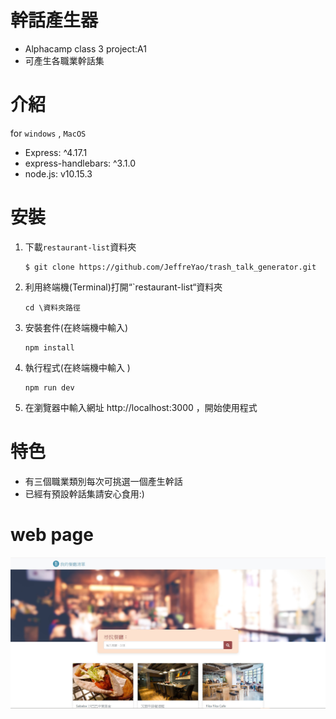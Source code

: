 # 幹話產生器
- Alphacamp class 3 project:A1
- 可產生各職業幹話集

# 介紹
for `windows` , `MacOS`
- Express: ^4.17.1
- express-handlebars: ^3.1.0
- node.js: v10.15.3


# 安裝
1.	下載`restaurant-list`資料夾
    ```
    $ git clone https://github.com/JeffreYao/trash_talk_generator.git
    ```
2.	利用終端機(Terminal)打開“`restaurant-list“資料夾
    ```
    cd \資料夾路徑
    ```
3.	安裝套件(在終端機中輸入)
    ```
    npm install 
    ```

4.	執行程式(在終端機中輸入 )
    ```    
    npm run dev
    ```
5.	在瀏覽器中輸入網址 http://localhost:3000 ，開始使用程式

# 特色
- 有三個職業類別每次可挑選一個產生幹話
- 已經有預設幹話集請安心食用:)

# web page
![webpage](https://github.com/JeffreYao/restaurant-list/blob/master/restaurant_webpage.jpg?raw=true)

